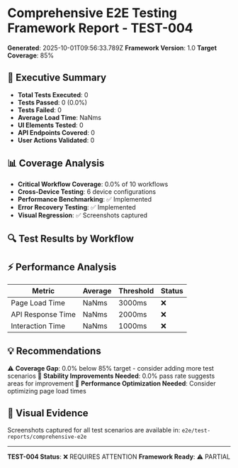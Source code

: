 # Comprehensive E2E Testing Framework Report - TEST-004

**Generated**: 2025-10-01T09:56:33.789Z
**Framework Version**: 1.0
**Target Coverage**: 85%

## 🎯 Executive Summary

- **Total Tests Executed**: 0
- **Tests Passed**: 0 (0.0%)
- **Tests Failed**: 0
- **Average Load Time**: NaNms
- **UI Elements Tested**: 0
- **API Endpoints Covered**: 0
- **User Actions Validated**: 0

## 📊 Coverage Analysis

- **Critical Workflow Coverage**: 0.0% of 10 workflows
- **Cross-Device Testing**: 6 device configurations
- **Performance Benchmarking**: ✅ Implemented
- **Error Recovery Testing**: ✅ Implemented
- **Visual Regression**: ✅ Screenshots captured

## 🔍 Test Results by Workflow

## ⚡ Performance Analysis

| Metric | Average | Threshold | Status |
|--------|---------|-----------|--------|
| Page Load Time | NaNms | 3000ms | ❌ |
| API Response Time | NaNms | 2000ms | ❌ |
| Interaction Time | NaNms | 1000ms | ❌ |

## 💡 Recommendations

⚠️ **Coverage Gap**: 0.0% below 85% target - consider adding more test scenarios
🔧 **Stability Improvements Needed**: 0.0% pass rate suggests areas for improvement
🐌 **Performance Optimization Needed**: Consider optimizing page load times

## 📸 Visual Evidence

Screenshots captured for all test scenarios are available in: `e2e/test-reports/comprehensive-e2e`

---

**TEST-004 Status**: ❌ REQUIRES ATTENTION
**Framework Ready**: ⚠️ PARTIAL
